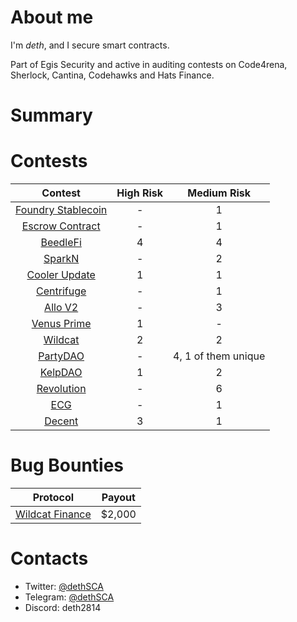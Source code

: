 # About me

I'm *deth*, and I secure smart contracts.

Part of Egis Security and active in auditing contests on Code4rena, Sherlock, Cantina, Codehawks and Hats Finance.

# Summary

# Contests

| Contest | High Risk | Medium Risk  
|:--:|:--:|:--:|
| [Foundry Stablecoin](https://www.codehawks.com/report/cljx3b9390009liqwuedkn0m0) | -  | 1  | 
| [Escrow Contract](https://www.codehawks.com/report/cljyfxlc40003jq082s0wemya) | - | 1  | 
| [BeedleFi](https://www.codehawks.com/report/clkbo1fa20009jr08nyyf9wbx) | 4 | 4  | 
| [SparkN](https://www.codehawks.com/report/cllcnja1h0001lc08z7w0orxx) | - | 2  | 
| [Cooler Update](https://audits.sherlock.xyz/contests/107) | 1 | 1  | 
| [Centrifuge](https://code4rena.com/reports/2023-09-centrifuge) | - | 1  | 
| [Allo V2](https://audits.sherlock.xyz/contests/109) | - | 3 | 
| [Venus Prime](https://code4rena.com/contests/2023-09-venus-prime#top) | 1 | -  | 
| [Wildcat](https://code4rena.com/contests/2023-10-the-wildcat-protocol#top) | 2 | 2  |
| [PartyDAO](https://code4rena.com/contests/2023-10-party-protocol#top) | - | 4, 1 of them unique  | 
| [KelpDAO](https://code4rena.com/audits/2023-11-kelp-dao-rseth#top) | 1 | 2 | 
| [Revolution](https://code4rena.com/audits/2023-12-revolution-protocol#top) | - | 6 |
| [ECG](https://code4rena.com/audits/2023-12-ethereum-credit-guild#top) | - | 1 | 
| [Decent](https://code4rena.com/audits/2024-01-decent#top) | 3 | 1 | 

# Bug Bounties
| Protocol | Payout |
|:--:|:--:|
| [Wildcat Finance](https://wildcat.finance/) | $2,000 |

# Contacts
* Twitter: [@dethSCA](https://twitter.com/dethSCA)
* Telegram: [@dethSCA](https://t.me/dethSCA)
* Discord: deth2814
